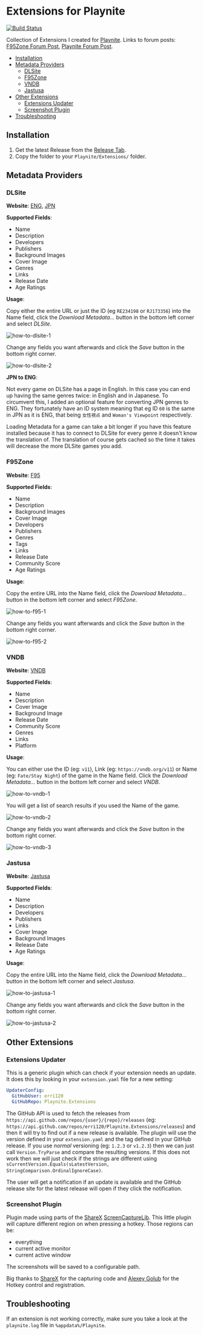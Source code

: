 # Extensions for Playnite

[![Build Status](https://dev.azure.com/erri120/Playnite.Extensions/_apis/build/status/erri120.Playnite.Extensions?branchName=master)](https://dev.azure.com/erri120/Playnite.Extensions/_build/latest?definitionId=7&branchName=master)

Collection of Extensions I created for [Playnite](https://github.com/JosefNemec/Playnite). Links to forum posts: [F95Zone Forum Post](https://f95zone.to/threads/dlsite-and-f95zone-extensions-for-playnite.56493/), [Playnite Forum Post](https://playnite.link/forum/thread-335.html).

- [Installation](#installation)
- [Metadata Providers](#metadata-providers)
  - [DLSite](#dlsite)
  - [F95Zone](#f95zone)
  - [VNDB](#vndb)
  - [Jastusa](#jastusa)
- [Other Extensions](#other-extensions)
  - [Extensions Updater](#extensions-updater)
  - [Screenshot Plugin](#screenshot-plugin)
- [Troubleshooting](#troubleshooting)

## Installation

1) Get the latest Release from the [Release Tab](https://github.com/erri120/Playnite.Extensions/releases/).
2) Copy the folder to your `Playnite/Extensions/` folder.

## Metadata Providers

### DLSite

**Website**: [ENG](https://www.dlsite.com/ecchi-eng/), [JPN](https://www.dlsite.com/maniax/)

**Supported Fields**:

- Name
- Description
- Developers
- Publishers
- Background Images
- Cover Image
- Genres
- Links
- Release Date
- Age Ratings

**Usage**:

Copy either the entire URL or just the ID (eg `RE234198` or `RJ173356`) into the Name field, click the _Download Metadata..._ button in the bottom left corner and select _DLSite_.

![how-to-dlsite-1](images/how-to-dlsite-1.png)

Change any fields you want afterwards and click the _Save_ button in the bottom right corner.

![how-to-dlsite-2](images/how-to-dlsite-2.png)

**JPN to ENG**:

Not every game on DLSite has a page in English. In this case you can end up having the same genres twice: in English and in Japanese. To circumvent this, I added an optional feature for converting JPN genres to ENG. They fortunately have an ID system meaning that eg ID `60` is the same in JPN as it is ENG, that being `女性視点` and `Woman's Viewpoint` respectively.

Loading Metadata for a game can take a bit longer if you have this feature installed because it has to connect to DLSite for every genre it doesn't know the translation of. The translation of course gets cached so the time it takes will decrease the more DLSite games you add.

### F95Zone

**Website**: [F95](https://www.f95zone.to)

**Supported Fields**:

- Name
- Description
- Background Images
- Cover Image
- Developers
- Publishers
- Genres
- Tags
- Links
- Release Date
- Community Score
- Age Ratings

**Usage**:

Copy the entire URL into the Name field, click the _Download Metadata..._ button in the bottom left corner and select _F95Zone_.

![how-to-f95-1](images/how-to-f95-1.png)

Change any fields you want afterwards and click the _Save_ button in the bottom right corner.

![how-to-f95-2](images/how-to-f95-2.png)

### VNDB

**Website**: [VNDB](https://vndb.org/)

**Supported Fields**:

- Name
- Description
- Cover Image
- Background Image
- Release Date
- Community Score
- Genres
- Links
- Platform

**Usage**:

You can either use the ID (eg: `v11`), Link (eg: `https://vndb.org/v11`) or Name (eg: `Fate/Stay Night`) of the game in the Name field. Click the _Download Metadata..._ button in the bottom left corner and select _VNDB_.

![how-to-vndb-1](images/how-to-vndb-1.png)

You will get a list of search results if you used the Name of the game.

![how-to-vndb-2](images/how-to-vndb-2.png)

Change any fields you want afterwards and click the _Save_ button in the bottom right corner.

![how-to-vndb-3](images/how-to-vndb-3.png)

### Jastusa

**Website**: [Jastusa](https://jastusa.com)

**Supported Fields**:

- Name
- Description
- Developers
- Publishers
- Links
- Cover Image
- Background Images
- Release Date
- Age Ratings

**Usage**:

Copy the entire URL into the Name field, click the _Download Metadata..._ button in the bottom left corner and select _Jastusa_.

![how-to-jastusa-1](images/how-to-jastusa-1.png)

Change any fields you want afterwards and click the _Save_ button in the bottom right corner.

![how-to-jastusa-2](images/how-to-jastusa-2.png)

## Other Extensions

### Extensions Updater

This is a generic plugin which can check if your extension needs an update. It does this by looking in your `extension.yaml` file for a new setting:

```yaml
UpdaterConfig:
  GitHubUser: erri120
  GitHubRepo: Playnite.Extensions
```

The GitHub API is used to fetch the releases from `https://api.github.com/repos/{user}/{repo}/releases` (eg: `https://api.github.com/repos/erri120/Playnite.Extensions/releases`) and then it will try to find out if a new release is available. The plugin will use the version defined in your `extension.yaml` and the tag defined in your GitHub release. If you use _normal_ versioning (eg: `1.2.3` or `v1.2.3`) then we can just call `Version.TryParse` and compare the resulting versions. If this does not work then we will just check if the strings are different using `sCurrentVersion.Equals(sLatestVersion, StringComparison.OrdinalIgnoreCase)`.

The user will get a notification if an update is available and the GitHub release site for the latest release will open if they click the notification.

### Screenshot Plugin

Plugin made using parts of the [ShareX](https://github.com/ShareX/ShareX) [ScreenCaptureLib](https://github.com/ShareX/ShareX/tree/master/ShareX.ScreenCaptureLib). This little plugin will capture different region on when pressing a hotkey. Those regions can be:

- everything
- current active monitor
- current active window

The screenshots will be saved to a configurable path.

Big thanks to [ShareX](https://github.com/ShareX/ShareX) for the capturing code and [Alexey Golub](https://tyrrrz.me/) for the Hotkey control and registration.

## Troubleshooting

If an extension is not working correctly, make sure you take a look at the `playnite.log` file in `%appdata%/Playnite`.

